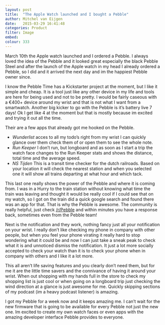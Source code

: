 ```yaml
---
layout: post
title:  "The Apple Watch launched and I bought a Pebble"
author: Mitchel van Eijgen
date:   2015-03-29 16:41:48
categories: Product
filter: Image
embed:
colour: 333
---
```


March 10th the Apple watch launched and I ordered a Pebble. I always loved the idea of the Pebble and it looked great especially the black Pebble Steel and after the launch of the Apple watch in my head I already ordered a Pebble, so I did and it arrived the next day and im the happiest Pebble owner since. 

<!--more-->

I know the Pebble Time has a Kickstarter project at the moment, but I like it simple and cheap. It is a tool just like any other device in my life and tools are here for being used and not to be pretty. I would be fairly caseous with a €400+ device around my wrist and that is not what I want from a smartwatch. Another big kicker to go with the Pebble is it’s battery live 7 days! Ok I get like 4 at the moment but that is mostly because im excited and trying it out all the time. 

Their are a few apps that already got me hooked on the Pebble.

* *Wunderlist* acces to all my todo’s right from my wrist I can quickly glance over them check them of or open them to see the whole note.
* *Run Keeper* I don’t run, but longboard and as soon as I start a trip the watch face changes to the Run Keeper stats and shows the distance, total time and the average speed. 
* *NS Tijden* This is a transit time checker for the dutch railroads. Based on your location it will check the nearest station and when you selected one it will show all trains departing at what hour and which tack. 

This last one really shows the power of the Pebble and where it is coming from. I was in a Hurry to the train station without knowing what time the train was leaving and thought it would be really cool if I could see that on my watch, so I got on the train did a quick google search and found there was an app for that. That is why the Pebble is awesome. The community is really helpful, just check [/r/Pebble](http://www.reddit.com/r/pebble/) and within minutes you have a response back, sometimes even from the Pebble team! 

Next is the notification and they work, nothing fancy just all your notification on your wrist. I really don’t like checking my phone in company with other people, but when you feel your phone virating it really hard to stop wondering what it could be and now I can just take a sneak peak to check what it is and unnoticed dismiss the notification. It just a lot more socially accepted to check your watch than it is to check your phone when in company with others and I like it a lot more.

This all aren’t life saving features and you clearly don’t need them, but for me it are the little time savers and the connivance of having it around your wrist.  When out shopping with my hands full in the store to check my shopping list is just cool or when going on a longboard trip just checking the wind direction at a glance is just awesome for me. Quickly skipping sections of my podcast (im a heavy podcast listener) is amazing. 

I got my Pebble for a week now and it keeps amazing me. I can’t wait for the new firmware that is going to be available for every Pebble not just the new one. Im excited to create my own watch faces or even apps with the amazing developer interface Pebble provides to everyone. 